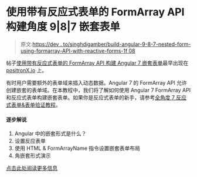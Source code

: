 # 使用带有反应式表单的 FormArray API 构建角度 9|8|7 嵌套表单

> 原文:[https://dev . to/singhdigamber/build-angular-9-8-7-nested-form-using-formarray-API-with-reactive-forms-1f 08](https://dev.to/singhdigamber/build-angular-9-8-7-nested-form-using-formarray-api-with-reactive-forms-1f08)

帖子[使用带有反应式表单的 FormArray API 构建 Angular 7 嵌套表单](https://www.positronx.io/build-nested-form-using-angular-7-formarray/)最早出现在 [positronX.io](https://www.positronx.io) 上。

有时用户需要额外的表单域来插入动态数据。Angular 7 的 FormArray API 允许创建嵌套的表单域。在本教程中，我们将了解如何使用 Angular 7 FormArray API 和反应式表单构建嵌套表单。如果你是反应式表单的新手，请参考[全角度 7 反应式表单&表单验证教程](https://dev.to/singhdigamber/full-angular-7-reactive-forms--form-validation-tutorial-3d41-temp-slug-6554853)。

#### [](#step-by-step-explanation)逐步解说

1.  Angular 中的嵌套形式是什么？
2.  设置反应表单
3.  使用 HTML & FormArrayName 指令设置嵌套表单布局
4.  角嵌套形式演示

[点击此处阅读更多信息](https://www.positronx.io/build-nested-form-using-angular-7-formarray/)